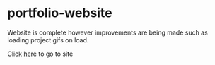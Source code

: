 # portfolio-website
Website is complete however improvements are being made such as loading project gifs on load.

Click <a href="https://musing-clarke-b595f0.netlify.com">here</a> to go to site
